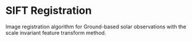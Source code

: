 # SIFT Registration
Image registration algorithm for Ground-based solar observations with the scale invariant feature transform method.
